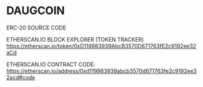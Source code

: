 # DAUGCOIN
ERC-20 SOURCE CODE

ETHERSCAN.IO BLOCK EXPLORER (TOKEN TRACKER)
https://etherscan.io/token/0xD119983939AbcB3570D671763fE2c9192ee32aCd

ETHERSCAN.IO CONTRACT CODE:
https://etherscan.io/address/0xd119983939abcb3570d671763fe2c9192ee32acd#code
